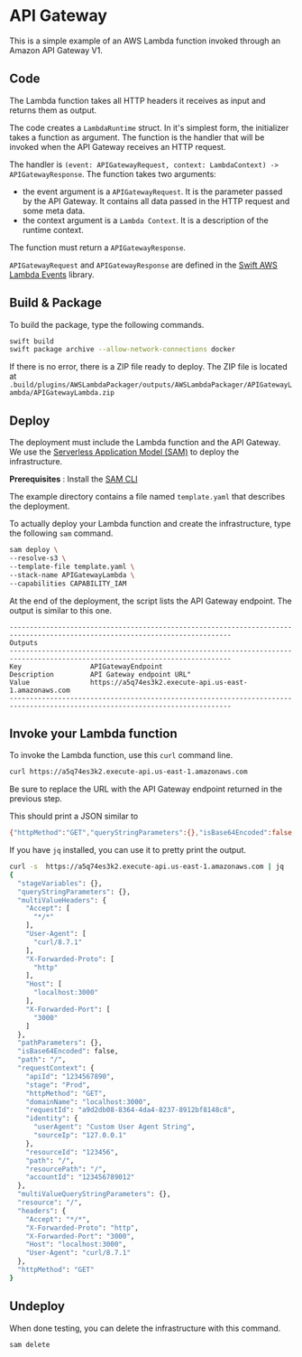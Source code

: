 # API Gateway 

This is a simple example of an AWS Lambda function invoked through an Amazon API Gateway V1.

## Code 

The Lambda function takes all HTTP headers it receives as input and returns them as output.

The code creates a `LambdaRuntime` struct. In it's simplest form, the initializer takes a function as argument. The function is the handler that will be invoked when the API Gateway receives an HTTP request.

The handler is `(event: APIGatewayRequest, context: LambdaContext) -> APIGatewayResponse`. The function takes two arguments:
- the event argument is a `APIGatewayRequest`. It is the parameter passed by the API Gateway. It contains all data passed in the HTTP request and some meta data.
- the context argument is a `Lambda Context`. It is a description of the runtime context.

The function must return a `APIGatewayResponse`.

`APIGatewayRequest` and `APIGatewayResponse` are defined in the [Swift AWS Lambda Events](https://github.com/swift-server/swift-aws-lambda-events) library.

## Build & Package 

To build the package, type the following commands.

```bash
swift build
swift package archive --allow-network-connections docker
```

If there is no error, there is a ZIP file ready to deploy. 
The ZIP file is located at `.build/plugins/AWSLambdaPackager/outputs/AWSLambdaPackager/APIGatewayLambda/APIGatewayLambda.zip`

## Deploy

The deployment must include the Lambda function and the API Gateway. We use the [Serverless Application Model (SAM)](https://docs.aws.amazon.com/serverless-application-model/latest/developerguide/what-is-sam.html) to deploy the infrastructure.

**Prerequisites** : Install the [SAM CLI](https://docs.aws.amazon.com/serverless-application-model/latest/developerguide/install-sam-cli.html)

The example directory contains a file named `template.yaml` that describes the deployment.

To actually deploy your Lambda function and create the infrastructure, type the following `sam` command.

```bash
sam deploy \
--resolve-s3 \
--template-file template.yaml \
--stack-name APIGatewayLambda \
--capabilities CAPABILITY_IAM 
```

At the end of the deployment, the script lists the API Gateway endpoint.
The output is similar to this one.

```
-----------------------------------------------------------------------------------------------------------------------------
Outputs                                                                                                                     
-----------------------------------------------------------------------------------------------------------------------------
Key                 APIGatewayEndpoint                                                                                      
Description         API Gateway endpoint URL"                                                                                
Value               https://a5q74es3k2.execute-api.us-east-1.amazonaws.com                                                  
-----------------------------------------------------------------------------------------------------------------------------
```

## Invoke your Lambda function

To invoke the Lambda function, use this `curl` command line.

```bash
curl https://a5q74es3k2.execute-api.us-east-1.amazonaws.com 
```

Be sure to replace the URL with the API Gateway endpoint returned in the previous step.

This should print a JSON similar to 

```bash
{"httpMethod":"GET","queryStringParameters":{},"isBase64Encoded":false,"resource":"\/","path":"\/","headers":{"X-Forwarded-Port":"3000","X-Forwarded-Proto":"http","User-Agent":"curl\/8.7.1","Host":"localhost:3000","Accept":"*\/*"},"requestContext":{"resourcePath":"\/","identity":{"sourceIp":"127.0.0.1","userAgent":"Custom User Agent String"},"httpMethod":"GET","resourceId":"123456","accountId":"123456789012","apiId":"1234567890","requestId":"a9d2db08-8364-4da4-8237-8912bf8148c8","domainName":"localhost:3000","stage":"Prod","path":"\/"},"multiValueQueryStringParameters":{},"pathParameters":{},"multiValueHeaders":{"Accept":["*\/*"],"Host":["localhost:3000"],"X-Forwarded-Port":["3000"],"User-Agent":["curl\/8.7.1"],"X-Forwarded-Proto":["http"]},"stageVariables":{}}
```

If you have `jq` installed, you can use it to pretty print the output.

```bash
curl -s  https://a5q74es3k2.execute-api.us-east-1.amazonaws.com | jq   
{
  "stageVariables": {},
  "queryStringParameters": {},
  "multiValueHeaders": {
    "Accept": [
      "*/*"
    ],
    "User-Agent": [
      "curl/8.7.1"
    ],
    "X-Forwarded-Proto": [
      "http"
    ],
    "Host": [
      "localhost:3000"
    ],
    "X-Forwarded-Port": [
      "3000"
    ]
  },
  "pathParameters": {},
  "isBase64Encoded": false,
  "path": "/",
  "requestContext": {
    "apiId": "1234567890",
    "stage": "Prod",
    "httpMethod": "GET",
    "domainName": "localhost:3000",
    "requestId": "a9d2db08-8364-4da4-8237-8912bf8148c8",
    "identity": {
      "userAgent": "Custom User Agent String",
      "sourceIp": "127.0.0.1"
    },
    "resourceId": "123456",
    "path": "/",
    "resourcePath": "/",
    "accountId": "123456789012"
  },
  "multiValueQueryStringParameters": {},
  "resource": "/",
  "headers": {
    "Accept": "*/*",
    "X-Forwarded-Proto": "http",
    "X-Forwarded-Port": "3000",
    "Host": "localhost:3000",
    "User-Agent": "curl/8.7.1"
  },
  "httpMethod": "GET"
}
```

## Undeploy

When done testing, you can delete the infrastructure with this command.

```bash
sam delete 
```